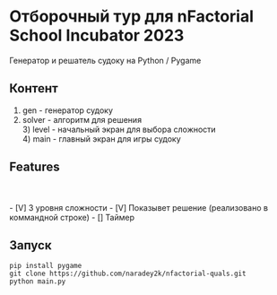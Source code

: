 # Отборочный тур для nFactorial School Incubator 2023
Генератор и решатель судоку на Python / Pygame

## Контент
1) gen - генератор судоку <br />
2) solver - алгоритм для решения <br />
3️) level - начальный экран для выбора сложности <br />
4️) main - главный экран для игры судоку <br />


<h2>Features</h2>
<br></br>
   - [V] 3 уровня сложности
   - [V] Показывет решение (реализовано в коммандной строке)  
   - [] Таймер   

## Запуск 
```
pip install pygame
git clone https://github.com/naradey2k/nfactorial-quals.git
python main.py
```
